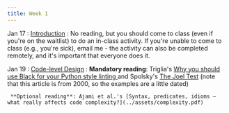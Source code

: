 ```yaml
---
title: Week 1
---
```


Jan 17
: [Introduction](#)
  : No reading, but you should come to class (even if you're on the waitlist) to do an in-class activity. If you're unable to come to class (e.g., you're sick), email me - the activity can also be completed remotely, and it's important that everyone does it.

Jan 19
 : [Code-level Design](#)
   : **Mandatory reading**: Triglia's [Why you should use Black for your Python style linting
](http://www.locallyoptimal.com/blog/2019/08/23/why-you-should-use-black-for-your-python-style-linting/) and Spolsky's [The Joel Test](https://www.joelonsoftware.com/2000/08/09/the-joel-test-12-steps-to-better-code/) (note that this article is from 2000, so the examples are a little dated)

     **Optional reading**: Ajami et al.'s [Syntax, predicates, idioms — what really affects code complexity?](../assets/complexity.pdf)

  
